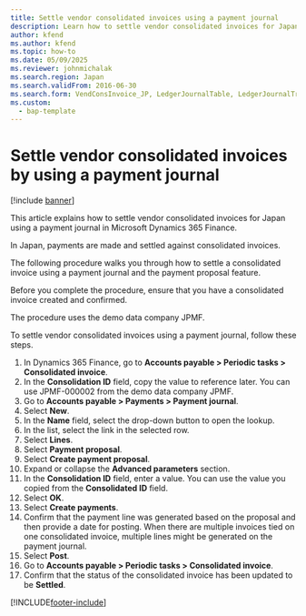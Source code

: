 ```yaml
---
title: Settle vendor consolidated invoices using a payment journal
description: Learn how to settle vendor consolidated invoices for Japan using a payment journal in Microsoft Dynamics 365 Finance.
author: kfend
ms.author: kfend
ms.topic: how-to
ms.date: 05/09/2025
ms.reviewer: johnmichalak
ms.search.region: Japan
ms.search.validFrom: 2016-06-30
ms.search.form: VendConsInvoice_JP, LedgerJournalTable, LedgerJournalTransVendPaym, VendPaymProposalEdit
ms.custom: 
  - bap-template
---
```


# Settle vendor consolidated invoices by using a payment journal

[!include [banner](../../includes/banner.md)]

This article explains how to settle vendor consolidated invoices for Japan using a payment journal in Microsoft Dynamics 365 Finance.

In Japan, payments are made and settled against consolidated invoices.

The following procedure walks you through how to settle a consolidated invoice using a payment journal and the payment proposal feature. 

Before you complete the procedure, ensure that you have a consolidated invoice created and confirmed. 

The procedure uses the demo data company JPMF.

To settle vendor consolidated invoices using a payment journal, follow these steps.

1. In Dynamics 365 Finance, go to **Accounts payable \> Periodic tasks \> Consolidated invoice**.
1. In the **Consolidation ID** field, copy the value to reference later. You can use JPMF-000002 from the demo data company JPMF.  
1. Go to **Accounts payable \> Payments \> Payment journal**.
1. Select **New**.
1. In the **Name** field, select the drop-down button to open the lookup.
1. In the list, select the link in the selected row.
1. Select **Lines**.
1. Select **Payment proposal**.
1. Select **Create payment proposal**.
1. Expand or collapse the **Advanced parameters** section.
1. In the **Consolidation ID** field, enter a value. You can use the value you copied from the **Consolidated ID** field.  
1. Select **OK**.
1. Select **Create payments**.
1. Confirm that the payment line was generated based on the proposal and then provide a date for posting. When there are multiple invoices tied on one consolidated invoice, multiple lines might be generated on the payment journal.  
1. Select **Post**.
1. Go to **Accounts payable \> Periodic tasks \> Consolidated invoice**.
1. Confirm that the status of the consolidated invoice has been updated to be **Settled**.  



[!INCLUDE[footer-include](../../../includes/footer-banner.md)]
